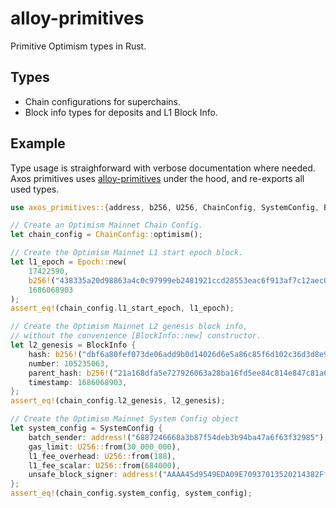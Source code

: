 # alloy-primitives

Primitive Optimism types in Rust.

## Types

- Chain configurations for superchains.
- Block info types for deposits and L1 Block Info.

## Example

Type usage is straighforward with verbose documentation where needed.
Axos primitives uses [alloy-primitives][alloy] under the hood, and
re-exports all used types.

[alloy]: https://crates.io/crates/alloy-primitives

```rust
use axos_primitives::{address, b256, U256, ChainConfig, SystemConfig, BlockInfo, Epoch};

// Create an Optimism Mainnet Chain Config.
let chain_config = ChainConfig::optimism();

// Create the Optimism Mainnet L1 start epoch block.
let l1_epoch = Epoch::new(
    17422590,
    b256!("438335a20d98863a4c0c97999eb2481921ccd28553eac6f913af7c12aec04108"),
    1686068903
);
assert_eq!(chain_config.l1_start_epoch, l1_epoch);

// Create the Optimism Mainnet L2 genesis block info,
// without the convenience [BlockInfo::new] constructor.
let l2_genesis = BlockInfo {
    hash: b256!("dbf6a80fef073de06add9b0d14026d6e5a86c85f6d102c36d3d8e9cf89c2afd3"),
    number: 105235063,
    parent_hash: b256!("21a168dfa5e727926063a28ba16fd5ee84c814e847c81a699c7a0ea551e4ca50"),
    timestamp: 1686068903,
};
assert_eq!(chain_config.l2_genesis, l2_genesis);

// Create the Optimism Mainnet System Config object
let system_config = SystemConfig {
    batch_sender: address!("6887246668a3b87f54deb3b94ba47a6f63f32985"),
    gas_limit: U256::from(30_000_000),
    l1_fee_overhead: U256::from(188),
    l1_fee_scalar: U256::from(684000),
    unsafe_block_signer: address!("AAAA45d9549EDA09E70937013520214382Ffc4A2"),
};
assert_eq!(chain_config.system_config, system_config);
```
